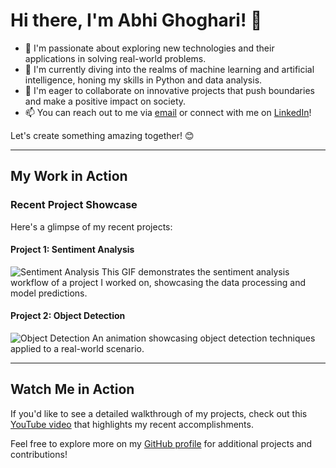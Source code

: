 # Hi there, I'm Abhi Ghoghari! 👋

- 👀 I'm passionate about exploring new technologies and their applications in solving real-world problems.
- 🌱 I'm currently diving into the realms of machine learning and artificial intelligence, honing my skills in Python and data analysis.
- 💞️ I'm eager to collaborate on innovative projects that push boundaries and make a positive impact on society.
- 📫 You can reach out to me via [email](mailto:your.email@example.com) or connect with me on [LinkedIn](https://www.linkedin.com/in/yourusername)!

Let's create something amazing together! 😊

---

## My Work in Action

### Recent Project Showcase
Here's a glimpse of my recent projects:

#### Project 1: Sentiment Analysis
![Sentiment Analysis](https://link.to.your/animated-gif.gif)
This GIF demonstrates the sentiment analysis workflow of a project I worked on, showcasing the data processing and model predictions.

#### Project 2: Object Detection
![Object Detection](https://link.to.another/animated-gif.gif)
An animation showcasing object detection techniques applied to a real-world scenario.

---

## Watch Me in Action
If you'd like to see a detailed walkthrough of my projects, check out this [YouTube video](https://www.youtube.com/watch?v=yourvideoID) that highlights my recent accomplishments.

Feel free to explore more on my [GitHub profile](https://github.com/yourusername) for additional projects and contributions!
